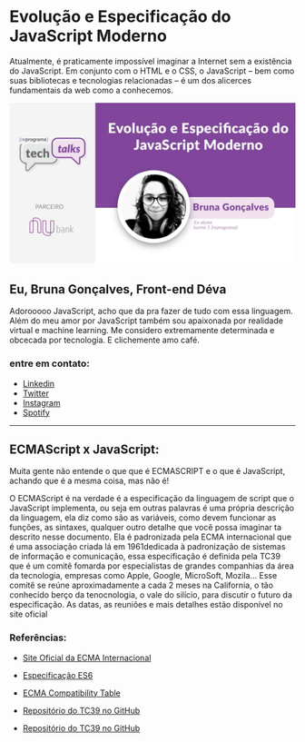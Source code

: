# Evolução e Especificação do JavaScript Moderno 
Atualmente, é praticamente impossível imaginar a Internet sem a existência do JavaScript. Em conjunto com o HTML e o CSS, o JavaScript – bem como suas bibliotecas e tecnologias relacionadas – é um dos alicerces fundamentais da web como a conhecemos.

![](reprograma-tech-talk.jpg)

## Eu, Bruna Gonçalves, Front-end Déva

Adorooooo JavaScript, acho que da pra fazer de tudo com essa linguagem. Além do meu amor por JavaScript também sou apaixonada por realidade virtual e machine learning. Me considero extremamente determinada e obcecada por tecnologia. E clichemente amo café.

### entre em contato:

* [Linkedin](https://www.linkedin.com/in/wwwbrunagon) 
* [Twitter](https://twitter.com/wwwbrunagon) 
* [Instagram](https://www.instagram.com/nomade.rocks)
* [Spotify](https://open.spotify.com/user/21azmue4lpavlcicdzeqmuxza?si=uney0j4prlk8_4mwedutpa)

---------------------------------------------------

##  ECMAScript x JavaScript:

Muita gente não entende o que que é ECMASCRIPT e o que é JavaScript, achando que é a mesma coisa, mas não é!

O ECMAScript é na verdade é a especificação da linguagem de script que o JavaScript implementa, ou seja em outras palavras é uma própria descrição da linguagem, ela diz como são as variáveis, como devem funcionar as funções, as sintaxes, qualquer outro detalhe que você possa imaginar  ta descrito nesse documento. Ela é padronizada pela ECMA internacional que é uma associação criada lá em 1961dedicada à padronização de sistemas de informação e comunicação, essa especificação é definida pela TC39  que é um comitê fomarda por especialistas de grandes companhias da área da tecnologia, empresas como Apple, Google, MicroSoft, Mozila... Esse comitê se reúne aproximadamente a cada 2 meses na California, o tão conhecido berço da tenocnologia, o vale do silício, para discutir o futuro da especificação.  As datas, as reuniões e mais detalhes estão disponível no site oficial 

### Referências:

* [Site Oficial da ECMA Internacional](https://www.linkedin.com/in/wwwbrunagon) 

* [Especificação ES6](http://www.ecma-international.org/publications/files/ECMA-ST/Ecma-262.pdf) 

* [ECMA Compatibility Table](https://kangax.github.io/compat-table/es6/) 

* [Repositório do TC39 no GitHub](https://github.com/tc39/ecma262) 

* [Repositório do TC39 no GitHub](https://babeljs.io/) 



